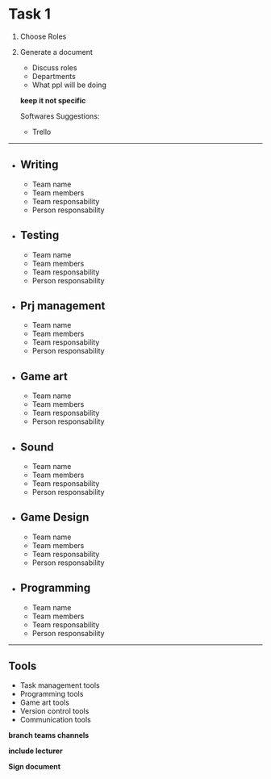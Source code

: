 # Task 1
1. Choose Roles
2. Generate a document
   - Discuss roles
   - Departments
   - What ppl will be doing
  
   **keep it not specific**
   
   Softwares Suggestions:
   - Trello
  
---
  - ## Writing
     - Team name
     - Team members
     - Team responsability
     - Person responsability
  - ## Testing
    - Team name
    - Team members
    - Team responsability
    - Person responsability
  - ## Prj management
    - Team name
    - Team members
    - Team responsability
    - Person responsability
  - ## Game art
    - Team name
    - Team members
    - Team responsability
    - Person responsability
  - ## Sound
    - Team name
    - Team members
    - Team responsability
    - Person responsability
  - ## Game Design
    - Team name
    - Team members
    - Team responsability
    - Person responsability
  - ## Programming
    - Team name
    - Team members
    - Team responsability
    - Person responsability
---
 ## Tools
  - Task management tools
  - Programming tools
  - Game art tools
  - Version control tools
  - Communication tools


**branch teams channels**

**include lecturer**

**Sign document**
